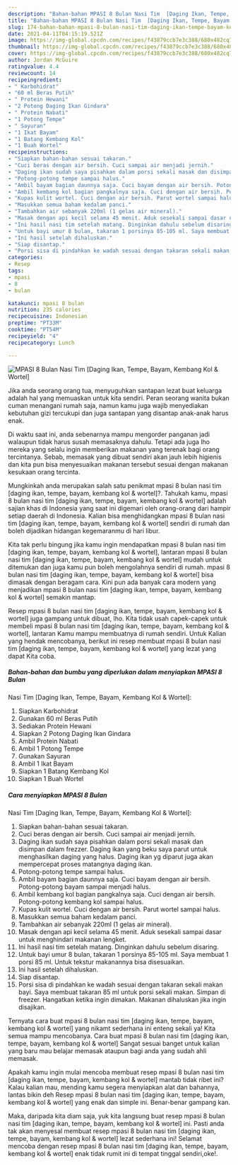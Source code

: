 ```yaml
---
description: "Bahan-bahan MPASI 8 Bulan Nasi Tim  [Daging Ikan, Tempe, Bayam, Kembang Kol &amp;amp; Wortel] yang enak Untuk Jualan"
title: "Bahan-bahan MPASI 8 Bulan Nasi Tim  [Daging Ikan, Tempe, Bayam, Kembang Kol &amp;amp; Wortel] yang enak Untuk Jualan"
slug: 174-bahan-bahan-mpasi-8-bulan-nasi-tim-daging-ikan-tempe-bayam-kembang-kol-and-amp-wortel-yang-enak-untuk-jualan
date: 2021-04-11T04:15:19.521Z
image: https://img-global.cpcdn.com/recipes/f43879ccb7e3c388/680x482cq70/mpasi-8-bulan-nasi-tim-daging-ikan-tempe-bayam-kembang-kol-wortel-foto-resep-utama.jpg
thumbnail: https://img-global.cpcdn.com/recipes/f43879ccb7e3c388/680x482cq70/mpasi-8-bulan-nasi-tim-daging-ikan-tempe-bayam-kembang-kol-wortel-foto-resep-utama.jpg
cover: https://img-global.cpcdn.com/recipes/f43879ccb7e3c388/680x482cq70/mpasi-8-bulan-nasi-tim-daging-ikan-tempe-bayam-kembang-kol-wortel-foto-resep-utama.jpg
author: Jordan McGuire
ratingvalue: 4.4
reviewcount: 14
recipeingredient:
- " Karbohidrat"
- "60 ml Beras Putih"
- " Protein Hewani"
- "2 Potong Daging Ikan Gindara"
- " Protein Nabati"
- "1 Potong Tempe"
- " Sayuran"
- "1 Ikat Bayam"
- "1 Batang Kembang Kol"
- "1 Buah Wortel"
recipeinstructions:
- "Siapkan bahan-bahan sesuai takaran."
- "Cuci beras dengan air bersih. Cuci sampai air menjadi jernih."
- "Daging ikan sudah saya pisahkan dalam porsi sekali masak dan disimpan dalam frezzer. Daging ikan yang beku saya parut untuk menghasilkan daging yang halus. Daging ikan yg diparut juga akan mempercepat proses matangnya daging ikan."
- "Potong-potong tempe sampai halus."
- "Ambil bayam bagian daunnya saja. Cuci bayam dengan air bersih. Potong-potong bayam sampai menjadi halus."
- "Ambil kembang kol bagian pangkalnya saja. Cuci dengan air bersih. Potong-potong kembang kol sampai halus."
- "Kupas kulit wortel. Cuci dengan air bersih. Parut wortel sampai halus."
- "Masukkan semua baham kedalam panci."
- "Tambahkan air sebanyak 220ml (1 gelas air mineral)."
- "Masak dengan api kecil selama 45 menit. Aduk sesekali sampai dasar untuk menghindari makanan lengket."
- "Ini hasil nasi tim setelah matang. Dinginkan dahulu sebelum disaring."
- "Untuk bayi umur 8 bulan, takaran 1 porsinya 85-105 ml. Saya membuat 1 porsi 85 ml. Untuk tekstur makanannya bisa disesuaikan."
- "Ini hasil setelah dihaluskan."
- "Siap disantap."
- "Porsi sisa di pindahkan ke wadah sesuai dengan takaran sekali makan bayi. Saya membuat takaran 85 ml untuk porsi sekali makan. Simpan di freezer. Hangatkan ketika ingin dimakan. Makanan dihaluskan jika ingin disajikan."
categories:
- Resep
tags:
- mpasi
- 8
- bulan

katakunci: mpasi 8 bulan 
nutrition: 235 calories
recipecuisine: Indonesian
preptime: "PT33M"
cooktime: "PT54M"
recipeyield: "4"
recipecategory: Lunch

---
```



![MPASI 8 Bulan
Nasi Tim 
[Daging Ikan, Tempe, Bayam, Kembang Kol &amp; Wortel]](https://img-global.cpcdn.com/recipes/f43879ccb7e3c388/680x482cq70/mpasi-8-bulan-nasi-tim-daging-ikan-tempe-bayam-kembang-kol-wortel-foto-resep-utama.jpg)

Jika anda seorang orang tua, menyuguhkan santapan lezat buat keluarga adalah hal yang memuaskan untuk kita sendiri. Peran seorang  wanita bukan cuman menangani rumah saja, namun kamu juga wajib menyediakan kebutuhan gizi tercukupi dan juga santapan yang disantap anak-anak harus enak.

Di waktu  saat ini, anda sebenarnya mampu mengorder panganan jadi walaupun tidak harus susah memasaknya dahulu. Tetapi ada juga lho mereka yang selalu ingin memberikan makanan yang terenak bagi orang tercintanya. Sebab, memasak yang dibuat sendiri akan jauh lebih higienis dan kita pun bisa menyesuaikan makanan tersebut sesuai dengan makanan kesukaan orang tercinta. 



Mungkinkah anda merupakan salah satu penikmat mpasi 8 bulan
nasi tim 
[daging ikan, tempe, bayam, kembang kol &amp; wortel]?. Tahukah kamu, mpasi 8 bulan
nasi tim 
[daging ikan, tempe, bayam, kembang kol &amp; wortel] adalah sajian khas di Indonesia yang saat ini digemari oleh orang-orang dari hampir setiap daerah di Indonesia. Kalian bisa menghidangkan mpasi 8 bulan
nasi tim 
[daging ikan, tempe, bayam, kembang kol &amp; wortel] sendiri di rumah dan boleh dijadikan hidangan kegemaranmu di hari libur.

Kita tak perlu bingung jika kamu ingin mendapatkan mpasi 8 bulan
nasi tim 
[daging ikan, tempe, bayam, kembang kol &amp; wortel], lantaran mpasi 8 bulan
nasi tim 
[daging ikan, tempe, bayam, kembang kol &amp; wortel] mudah untuk ditemukan dan juga kamu pun boleh mengolahnya sendiri di rumah. mpasi 8 bulan
nasi tim 
[daging ikan, tempe, bayam, kembang kol &amp; wortel] bisa dimasak dengan beragam cara. Kini pun ada banyak cara modern yang menjadikan mpasi 8 bulan
nasi tim 
[daging ikan, tempe, bayam, kembang kol &amp; wortel] semakin mantap.

Resep mpasi 8 bulan
nasi tim 
[daging ikan, tempe, bayam, kembang kol &amp; wortel] juga gampang untuk dibuat, lho. Kita tidak usah capek-capek untuk membeli mpasi 8 bulan
nasi tim 
[daging ikan, tempe, bayam, kembang kol &amp; wortel], lantaran Kamu mampu membuatnya di rumah sendiri. Untuk Kalian yang hendak mencobanya, berikut ini resep membuat mpasi 8 bulan
nasi tim 
[daging ikan, tempe, bayam, kembang kol &amp; wortel] yang lezat yang dapat Kita coba.

<!--inarticleads1-->

##### Bahan-bahan dan bumbu yang diperlukan dalam menyiapkan MPASI 8 Bulan
Nasi Tim 
[Daging Ikan, Tempe, Bayam, Kembang Kol &amp; Wortel]:

1. Siapkan  Karbohidrat
1. Gunakan 60 ml Beras Putih
1. Sediakan  Protein Hewani
1. Siapkan 2 Potong Daging Ikan Gindara
1. Ambil  Protein Nabati
1. Ambil 1 Potong Tempe
1. Gunakan  Sayuran
1. Ambil 1 Ikat Bayam
1. Siapkan 1 Batang Kembang Kol
1. Siapkan 1 Buah Wortel




<!--inarticleads2-->

##### Cara menyiapkan MPASI 8 Bulan
Nasi Tim 
[Daging Ikan, Tempe, Bayam, Kembang Kol &amp; Wortel]:

1. Siapkan bahan-bahan sesuai takaran.
1. Cuci beras dengan air bersih. Cuci sampai air menjadi jernih.
1. Daging ikan sudah saya pisahkan dalam porsi sekali masak dan disimpan dalam frezzer. Daging ikan yang beku saya parut untuk menghasilkan daging yang halus. Daging ikan yg diparut juga akan mempercepat proses matangnya daging ikan.
1. Potong-potong tempe sampai halus.
1. Ambil bayam bagian daunnya saja. Cuci bayam dengan air bersih. Potong-potong bayam sampai menjadi halus.
1. Ambil kembang kol bagian pangkalnya saja. Cuci dengan air bersih. Potong-potong kembang kol sampai halus.
1. Kupas kulit wortel. Cuci dengan air bersih. Parut wortel sampai halus.
1. Masukkan semua baham kedalam panci.
1. Tambahkan air sebanyak 220ml (1 gelas air mineral).
1. Masak dengan api kecil selama 45 menit. Aduk sesekali sampai dasar untuk menghindari makanan lengket.
1. Ini hasil nasi tim setelah matang. Dinginkan dahulu sebelum disaring.
1. Untuk bayi umur 8 bulan, takaran 1 porsinya 85-105 ml. Saya membuat 1 porsi 85 ml. Untuk tekstur makanannya bisa disesuaikan.
1. Ini hasil setelah dihaluskan.
1. Siap disantap.
1. Porsi sisa di pindahkan ke wadah sesuai dengan takaran sekali makan bayi. Saya membuat takaran 85 ml untuk porsi sekali makan. Simpan di freezer. Hangatkan ketika ingin dimakan. Makanan dihaluskan jika ingin disajikan.




Ternyata cara buat mpasi 8 bulan
nasi tim 
[daging ikan, tempe, bayam, kembang kol &amp; wortel] yang nikamt sederhana ini enteng sekali ya! Kita semua mampu mencobanya. Cara buat mpasi 8 bulan
nasi tim 
[daging ikan, tempe, bayam, kembang kol &amp; wortel] Sangat sesuai banget untuk kalian yang baru mau belajar memasak ataupun bagi anda yang sudah ahli memasak.

Apakah kamu ingin mulai mencoba membuat resep mpasi 8 bulan
nasi tim 
[daging ikan, tempe, bayam, kembang kol &amp; wortel] mantab tidak ribet ini? Kalau kalian mau, mending kamu segera menyiapkan alat dan bahannya, lantas bikin deh Resep mpasi 8 bulan
nasi tim 
[daging ikan, tempe, bayam, kembang kol &amp; wortel] yang enak dan simple ini. Benar-benar gampang kan. 

Maka, daripada kita diam saja, yuk kita langsung buat resep mpasi 8 bulan
nasi tim 
[daging ikan, tempe, bayam, kembang kol &amp; wortel] ini. Pasti anda tak akan menyesal membuat resep mpasi 8 bulan
nasi tim 
[daging ikan, tempe, bayam, kembang kol &amp; wortel] lezat sederhana ini! Selamat mencoba dengan resep mpasi 8 bulan
nasi tim 
[daging ikan, tempe, bayam, kembang kol &amp; wortel] enak tidak rumit ini di tempat tinggal sendiri,oke!.

